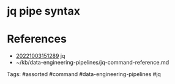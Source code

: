 # jq pipe syntax

# References
- [20221003151289](/zet/20221003151289/README.md) jq
- ~/kb/data-engineering-pipelines/jq-command-reference.md

Tags:
    #assorted #command #data-engineering-pipelines #jq
